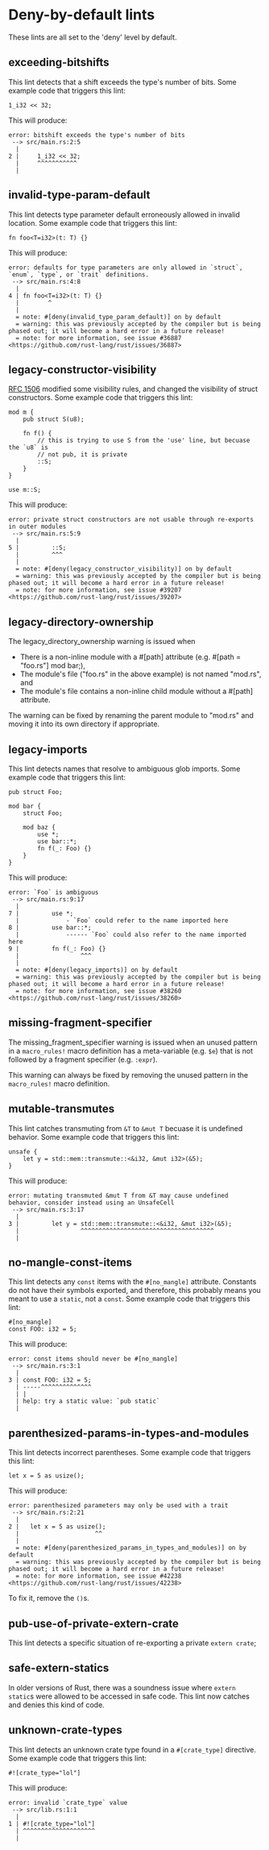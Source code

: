# Deny-by-default lints

These lints are all set to the 'deny' level by default.

## exceeding-bitshifts

This lint detects that a shift exceeds the type's number of bits. Some
example code that triggers this lint:

```rust,ignore
1_i32 << 32;
```

This will produce:

```text
error: bitshift exceeds the type's number of bits
 --> src/main.rs:2:5
  |
2 |     1_i32 << 32;
  |     ^^^^^^^^^^^
  |
```

## invalid-type-param-default

This lint detects type parameter default erroneously allowed in invalid location. Some
example code that triggers this lint:

```rust,ignore
fn foo<T=i32>(t: T) {}
```

This will produce:

```text
error: defaults for type parameters are only allowed in `struct`, `enum`, `type`, or `trait` definitions.
 --> src/main.rs:4:8
  |
4 | fn foo<T=i32>(t: T) {}
  |        ^
  |
  = note: #[deny(invalid_type_param_default)] on by default
  = warning: this was previously accepted by the compiler but is being phased out; it will become a hard error in a future release!
  = note: for more information, see issue #36887 <https://github.com/rust-lang/rust/issues/36887>
```

## legacy-constructor-visibility

[RFC 1506](https://github.com/rust-lang/rfcs/blob/master/text/1506-adt-kinds.md) modified some
visibility rules, and changed the visibility of struct constructors. Some
example code that triggers this lint:

```rust,ignore
mod m {
    pub struct S(u8);
    
    fn f() {
        // this is trying to use S from the 'use' line, but becuase the `u8` is
        // not pub, it is private
        ::S;
    }
}

use m::S;
```

This will produce:

```text
error: private struct constructors are not usable through re-exports in outer modules
 --> src/main.rs:5:9
  |
5 |         ::S;
  |         ^^^
  |
  = note: #[deny(legacy_constructor_visibility)] on by default
  = warning: this was previously accepted by the compiler but is being phased out; it will become a hard error in a future release!
  = note: for more information, see issue #39207 <https://github.com/rust-lang/rust/issues/39207>
```


## legacy-directory-ownership

The legacy_directory_ownership warning is issued when

* There is a non-inline module with a #[path] attribute (e.g. #[path = "foo.rs"] mod bar;),
* The module's file ("foo.rs" in the above example) is not named "mod.rs", and
* The module's file contains a non-inline child module without a #[path] attribute.

The warning can be fixed by renaming the parent module to "mod.rs" and moving
it into its own directory if appropriate.

## legacy-imports

This lint detects names that resolve to ambiguous glob imports. Some example
code that triggers this lint:

```rust,ignore
pub struct Foo;

mod bar {
    struct Foo;

    mod baz {
        use *;
        use bar::*;
        fn f(_: Foo) {}
    }
}
```

This will produce:

```text
error: `Foo` is ambiguous
 --> src/main.rs:9:17
  |
7 |         use *;
  |             - `Foo` could refer to the name imported here
8 |         use bar::*;
  |             ------ `Foo` could also refer to the name imported here
9 |         fn f(_: Foo) {}
  |                 ^^^
  |
  = note: #[deny(legacy_imports)] on by default
  = warning: this was previously accepted by the compiler but is being phased out; it will become a hard error in a future release!
  = note: for more information, see issue #38260 <https://github.com/rust-lang/rust/issues/38260>
```


## missing-fragment-specifier

The missing_fragment_specifier warning is issued when an unused pattern in a
`macro_rules!` macro definition has a meta-variable (e.g. `$e`) that is not
followed by a fragment specifier (e.g. `:expr`).

This warning can always be fixed by removing the unused pattern in the
`macro_rules!` macro definition.

## mutable-transmutes

This lint catches transmuting from `&T` to `&mut T` becuase it is undefined
behavior. Some example code that triggers this lint:

```rust,ignore
unsafe {
    let y = std::mem::transmute::<&i32, &mut i32>(&5);
}
```

This will produce:

```text
error: mutating transmuted &mut T from &T may cause undefined behavior, consider instead using an UnsafeCell
 --> src/main.rs:3:17
  |
3 |         let y = std::mem::transmute::<&i32, &mut i32>(&5);
  |                 ^^^^^^^^^^^^^^^^^^^^^^^^^^^^^^^^^^^^^
  |
```


## no-mangle-const-items

This lint detects any `const` items with the `#[no_mangle]` attribute.
Constants do not have their symbols exported, and therefore, this probably
means you meant to use a `static`, not a `const`. Some example code that
triggers this lint:

```rust,ignore
#[no_mangle]
const FOO: i32 = 5;
```

This will produce:

```text
error: const items should never be #[no_mangle]
 --> src/main.rs:3:1
  |
3 | const FOO: i32 = 5;
  | -----^^^^^^^^^^^^^^
  | |
  | help: try a static value: `pub static`
  |
```

## parenthesized-params-in-types-and-modules

This lint detects incorrect parentheses. Some example code that triggers this
lint:

```rust,ignore
let x = 5 as usize();
```

This will produce:

```text
error: parenthesized parameters may only be used with a trait
 --> src/main.rs:2:21
  |
2 |   let x = 5 as usize();
  |                     ^^
  |
  = note: #[deny(parenthesized_params_in_types_and_modules)] on by default
  = warning: this was previously accepted by the compiler but is being phased out; it will become a hard error in a future release!
  = note: for more information, see issue #42238 <https://github.com/rust-lang/rust/issues/42238>
```

To fix it, remove the `()`s.

## pub-use-of-private-extern-crate

This lint detects a specific situation of re-exporting a private `extern crate`;

## safe-extern-statics

In older versions of Rust, there was a soundness issue where `extern static`s were allowed
to be accessed in safe code. This lint now catches and denies this kind of code.

## unknown-crate-types

This lint detects an unknown crate type found in a `#[crate_type]` directive. Some
example code that triggers this lint:

```rust,ignore
#![crate_type="lol"]
```

This will produce:

```text
error: invalid `crate_type` value
 --> src/lib.rs:1:1
  |
1 | #![crate_type="lol"]
  | ^^^^^^^^^^^^^^^^^^^^
  |
```

